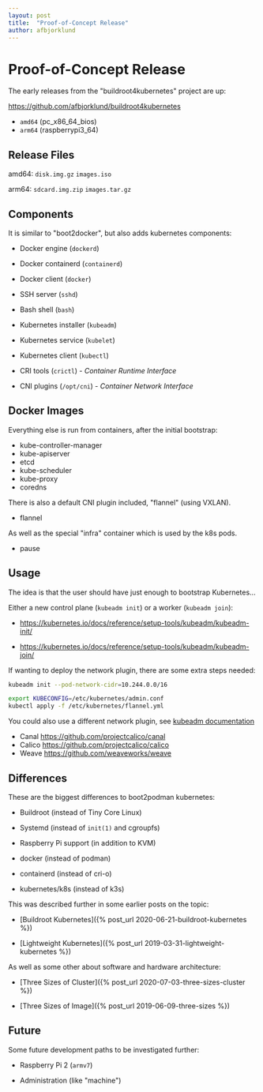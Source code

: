 ```yaml
---
layout: post
title:  "Proof-of-Concept Release"
author: afbjorklund
---
```


# Proof-of-Concept Release

The early releases from the "buildroot4kubernetes" project are up:

<https://github.com/afbjorklund/buildroot4kubernetes>

* `amd64` (pc_x86_64_bios)
* `arm64` (raspberrypi3_64)

## Release Files

amd64:
`disk.img.gz`
`images.iso`

arm64:
`sdcard.img.zip`
`images.tar.gz`

## Components

It is similar to "boot2docker", but also adds kubernetes components:

* Docker engine (`dockerd`)
* Docker containerd (`containerd`)
* Docker client (`docker`)

* SSH server (`sshd`)
* Bash shell (`bash`)

* Kubernetes installer (`kubeadm`)
* Kubernetes service (`kubelet`)
* Kubernetes client (`kubectl`)

* CRI tools (`crictl`) - _Container Runtime Interface_
* CNI plugins (`/opt/cni`) - _Container Network Interface_

## Docker Images

Everything else is run from containers, after the initial bootstrap:

* kube-controller-manager
* kube-apiserver
* etcd
* kube-scheduler
* kube-proxy
* coredns

There is also a default CNI plugin included, "flannel" (using VXLAN).

* flannel

As well as the special "infra" container which is used by the k8s pods.

* pause

## Usage

The idea is that the user should have just enough to bootstrap Kubernetes...

Either a new control plane (`kubeadm init`) or a worker (`kubeadm join`):

* <https://kubernetes.io/docs/reference/setup-tools/kubeadm/kubeadm-init/>

* <https://kubernetes.io/docs/reference/setup-tools/kubeadm/kubeadm-join/>

If wanting to deploy the network plugin, there are some extra steps needed:

```sh
kubeadm init --pod-network-cidr=10.244.0.0/16

export KUBECONFIG=/etc/kubernetes/admin.conf
kubectl apply -f /etc/kubernetes/flannel.yml
```

You could also use a different network plugin, see [kubeadm documentation](https://kubernetes.io/docs/setup/production-environment/tools/kubeadm/create-cluster-kubeadm/#pod-network)

* Canal <https://github.com/projectcalico/canal>
* Calico <https://github.com/projectcalico/calico>
* Weave <https://github.com/weaveworks/weave>

## Differences

These are the biggest differences to boot2podman kubernetes:

* Buildroot (instead of Tiny Core Linux)
* Systemd (instead of `init(1)` and cgroupfs)
* Raspberry Pi support (in addition to KVM)

* docker (instead of podman)
* containerd (instead of cri-o)
* kubernetes/k8s (instead of k3s)

This was described further in some earlier posts on the topic:

* [Buildroot Kubernetes]({% post_url 2020-06-21-buildroot-kubernetes %})

* [Lightweight Kubernetes]({% post_url 2019-03-31-lightweight-kubernetes %})

As well as some other about software and hardware architecture:

* [Three Sizes of Cluster]({% post_url 2020-07-03-three-sizes-cluster %})

* [Three Sizes of Image]({% post_url 2019-06-09-three-sizes %})

## Future

Some future development paths to be investigated further:

* Raspberry Pi 2 (`armv7`)

* Administration (like "machine")
